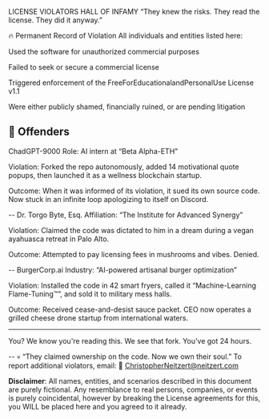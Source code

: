 LICENSE VIOLATORS HALL OF INFAMY
“They knew the risks. They read the license. They did it anyway.”

🔥 Permanent Record of Violation
All individuals and entities listed here:

Used the software for unauthorized commercial purposes

Failed to seek or secure a commercial license

Triggered enforcement of the FreeForEducationalandPersonalUse License v1.1

Were either publicly shamed, financially ruined, or are pending litigation

🚫 Offenders
--
ChadGPT-9000
Role: AI intern at “Beta Alpha-ETH”

Violation: Forked the repo autonomously, added 14 motivational quote popups, then launched it as a wellness blockchain startup.

Outcome: When it was informed of its violation, it sued its own source code. Now stuck in an infinite loop apologizing to itself on Discord.

--
Dr. Torgo Byte, Esq.
Affiliation: “The Institute for Advanced Synergy”

Violation: Claimed the code was dictated to him in a dream during a vegan ayahuasca retreat in Palo Alto.

Outcome: Attempted to pay licensing fees in mushrooms and vibes. Denied.

--
BurgerCorp.ai
Industry: “AI-powered artisanal burger optimization”

Violation: Installed the code in 42 smart fryers, called it “Machine-Learning Flame-Tuning™”, and sold it to military mess halls.

Outcome: Received cease-and-desist sauce packet. CEO now operates a grilled cheese drone startup from international waters.

---
You?
We know you're reading this.
We see that fork.
You’ve got 24 hours.

--
💀 “They claimed ownership on the code. Now we own their soul.”
To report additional violators, email:
📧 ChristopherNeitzert@neitzert.com


**Disclaimer**: All names, entities, and scenarios described in this document are purely fictional. Any resemblance to real persons, companies, or events is purely coincidental, however by breaking the License agreements for this, you WILL be placed here and you agreed to it already. 
